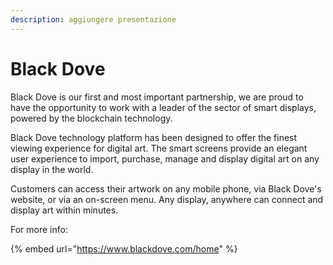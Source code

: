 ```yaml
---
description: aggiungere presentazione
---
```


# Black Dove

Black Dove is our first and most important partnership, we are proud to have the opportunity to work with a leader of the sector of smart displays, powered by the blockchain technology. &#x20;

Black Dove technology platform has been designed to offer the finest viewing experience for digital art. The smart screens provide an elegant user experience to import, purchase, manage and display digital art on any display in the world.&#x20;

Customers can access their artwork on any mobile phone, via Black Dove's website, or via an on-screen menu. Any display, anywhere can connect and display art within minutes.

For more info:

{% embed url="https://www.blackdove.com/home" %}


